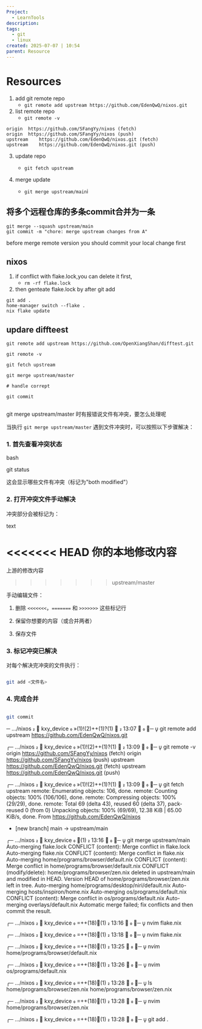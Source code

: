 ```yaml
---
Project:
  - LearnTools
description:
tags:
  - git
  - linux
created: 2025-07-07 | 10:54
parent: Resource
---
```

# Resources
1. add git remote repo
	- `git remote add upstream https://github.com/EdenQwQ/nixos.git`
2. list remote repo 
	- `git remote -v`
```
origin	https://github.com/SFangYy/nixos (fetch)
origin	https://github.com/SFangYy/nixos (push)
upstream	https://github.com/EdenQwQ/nixos.git (fetch)
upstream	https://github.com/EdenQwQ/nixos.git (push)
```

3. update repo
	- `git fetch upstream`

4. merge update
	- `git merge upstream/main`i

## 将多个远程仓库的多条commit合并为一条
```
git merge --squash upstream/main
git commit -m "chore: merge upstream changes from A"
```

before merge remote version you should commit your local change first
## nixos 
1. if conflict with flake.lock,you can delete it first,
	- `rm -rf flake.lock `
2. then genteate flake.lock by after git add 
```
git add . 
home-manager switch --flake .
nix flake update 
```

## updare diffteest
```
git remote add upstream https://github.com/OpenXiangShan/difftest.git

git remote -v

git fetch upstream

git merge upstream/master

# handle corrept

git commit


```

git merge upstream/master 时有报错说文件有冲突，要怎么处理呢

当执行 `git merge upstream/master` 遇到文件冲突时，可以按照以下步骤解决：

### 1. 首先查看冲突状态

bash

git status

这会显示哪些文件有冲突（标记为"both modified"）

### 2. 打开冲突文件手动解决

冲突部分会被标记为：

text

<<<<<<< HEAD
你的本地修改内容
=======
上游的修改内容
>>>>>>> upstream/master

手动编辑文件：

1. 删除 `<<<<<<<`，`=======` 和 `>>>>>>>` 这些标记行
    
2. 保留你想要的内容（或合并两者）
    
3. 保存文件
    

### 3. 标记冲突已解决

对每个解决完冲突的文件执行：

```bash

git add <文件名>
```

### 4. 完成合并


```bash

git commit
```

─ …/nixos    kxy_device  »(1)!(2)++(1)?(1) 󰋑                                                                                                                                                   13:07 󰧱 
╰─   git remote add upstream https://github.com/EdenQwQ/nixos.git

╭─ …/nixos    kxy_device  »(1)!(2)++(1)?(1) 󰋑                                                                                                                                                   13:09 󰧱 
╰─   git remote -v
origin	https://github.com/SFangYy/nixos (fetch)
origin	https://github.com/SFangYy/nixos (push)
upstream	https://github.com/EdenQwQ/nixos.git (fetch)
upstream	https://github.com/EdenQwQ/nixos.git (push)

╭─ …/nixos    kxy_device  »(1)!(2)++(1)?(1) 󰋑                                                                                                                                                   13:09 󰧱 
╰─   git fetch upstream
remote: Enumerating objects: 106, done.
remote: Counting objects: 100% (106/106), done.
remote: Compressing objects: 100% (29/29), done.
remote: Total 69 (delta 43), reused 60 (delta 37), pack-reused 0 (from 0)
Unpacking objects: 100% (69/69), 12.38 KiB | 65.00 KiB/s, done.
From https://github.com/EdenQwQ/nixos
 * [new branch]      main       -> upstream/main

╭─ …/nixos    kxy_device  ⇡(1)                                                                                                                                                                  13:16 󰧱 
╰─   git merge upstream/main
Auto-merging flake.lock
CONFLICT (content): Merge conflict in flake.lock
Auto-merging flake.nix
CONFLICT (content): Merge conflict in flake.nix
Auto-merging home/programs/browser/default.nix
CONFLICT (content): Merge conflict in home/programs/browser/default.nix
CONFLICT (modify/delete): home/programs/browser/zen.nix deleted in upstream/main and modified in HEAD.  Version HEAD of home/programs/browser/zen.nix left in tree.
Auto-merging home/programs/desktop/niri/default.nix
Auto-merging hosts/inspiron/home.nix
Auto-merging os/programs/default.nix
CONFLICT (content): Merge conflict in os/programs/default.nix
Auto-merging overlays/default.nix
Automatic merge failed; fix conflicts and then commit the result.

╭─ …/nixos    kxy_device  =++(18)⇡(1)                                                                                                                                                           13:16 󰧱 
╰─   nvim flake.nix 

╭─ …/nixos    kxy_device  =++(18)⇡(1)                                                                                                                                                           13:18 󰧱 
╰─   nvim flake.nix

╭─ …/nixos    kxy_device  =++(18)⇡(1)                                                                                                                                                           13:25 󰧱 
╰─   nvim home/programs/browser/default.nix 

╭─ …/nixos    kxy_device  =++(18)⇡(1)                                                                                                                                                           13:26 󰧱 
╰─   nvim os/programs/default.nix 

╭─ …/nixos    kxy_device  =++(18)⇡(1)                                                                                                                                                           13:28 󰧱 
╰─   ls home/programs/browser/zen.nix 
home/programs/browser/zen.nix

╭─ …/nixos    kxy_device  =++(18)⇡(1)                                                                                                                                                           13:28 󰧱 
╰─   nvim home/programs/browser/zen.nix

╭─ …/nixos    kxy_device  =++(18)⇡(1)                                                                                                                                                           13:28 󰧱 
╰─   git add .
